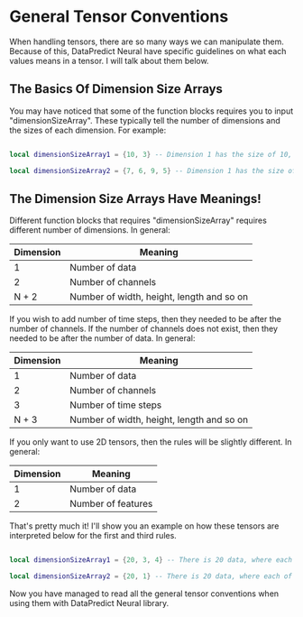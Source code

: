 # General Tensor Conventions

When handling tensors, there are so many ways we can manipulate them. Because of this, DataPredict Neural have specific guidelines on what each values means in a tensor. I will talk about them below.

## The Basics Of Dimension Size Arrays 

You may have noticed that some of the function blocks requires you to input "dimensionSizeArray". These typically tell the number of dimensions and the sizes of each dimension. For example:

```lua

local dimensionSizeArray1 = {10, 3} -- Dimension 1 has the size of 10, dimension 2 has the size of 5.

local dimensionSizeArray2 = {7, 6, 9, 5} -- Dimension 1 has the size of 7, dimension 2 has the size of 6, dimension 3 has the size of 9 and dimension 4 has the size of 5.

```

## The Dimension Size Arrays Have Meanings!

Different function blocks that requires "dimensionSizeArray" requires different number of dimensions. In general:

| Dimension | Meaning                                   |
|-----------|-------------------------------------------|
| 1         | Number of data                            |
| 2         | Number of channels                        |
| N + 2     | Number of width, height, length and so on |

If you wish to add number of time steps, then they needed to be after the number of channels. If the number of channels does not exist, then they needed to be after the number of data. In general:

| Dimension | Meaning                                   |
|-----------|-------------------------------------------|
| 1         | Number of data                            |
| 2         | Number of channels                        |
| 3         | Number of time steps                      |
| N + 3     | Number of width, height, length and so on |

If you only want to use 2D tensors, then the rules will be slightly different. In general:

| Dimension | Meaning            |
|-----------|--------------------|
| 1         | Number of data     |
| 2         | Number of features |
	
That's pretty much it! I'll show you an example on how these tensors are interpreted below for the first and third rules.

```lua

local dimensionSizeArray1 = {20, 3, 4} -- There is 20 data, where each of them have three channels and a length of 4.

local dimensionSizeArray2 = {20, 1} -- There is 20 data, where each of them only have one feature.

```

Now you have managed to read all the general tensor conventions when using them with DataPredict Neural library.
